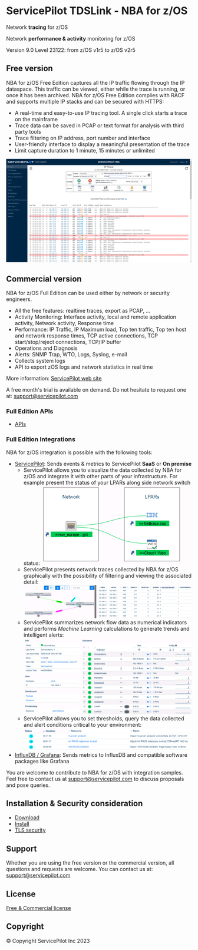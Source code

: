 
# ServicePilot TDSLink - NBA for z/OS

Network **tracing** for z/OS

Network **performance & activity** monitoring for z/OS

Version 9.0 Level 23122: from z/OS v1r5 to z/OS v2r5

## Free version

NBA for z/OS Free Edition captures all the IP traffic flowing through the IP dataspace. This traffic can be viewed, either while the trace is running, or once it has been archived. NBA for z/OS Free Edition complies with RACF and supports multiple IP stacks and can be secured with HTTPS: 

- A real-time and easy-to-use IP tracing tool. A single click starts a trace on the mainframe
- Trace data can be saved in PCAP or text format for analysis with third party tools
- Trace filtering on IP address, port number and interface
- User-friendly interface to display a meaningful presentation of the trace
- Limit capture duration to 1 minute, 15 minutes or unlimited

![TDSLink - NBA for z/OS web interface screenshot](screenshot.png)

## Commercial version

NBA for z/OS Full Edition can be used either by network or security engineers.

- All the free features: realtime traces, export as PCAP, ...
- Activity Monitoring: Interface activity, local and remote application activity, Network activity, Response time
- Performance: IP Traffic, IP Maximum load, Top ten traffic, Top ten host and network response times, TCP active connections, TCP start/stop/reject connections, TCP/IP buffer
- Operations and Diagnosis
- Alerts: SNMP Trap, WTO, Logs, Syslog, e-mail
- Collects system logs
- API to export zOS logs and network statistics in real time

More information: [ServicePilot web site](https://www.servicepilot.com/en/application-flow/mainframe/)

A free month's trial is available on demand. Do not hesitate to request one at: [support@servicepilot.com](mailto:support@servicepilot.com?subject=ServicePilot%20NBA%20for%20z/OS%20Full%20Edition)

### Full Edition APIs

 - [APIs](Integrations/README.md)

### Full Edition Integrations

NBA for z/OS integration is possible with the following tools:

- [ServicePilot](Integrations/servicepilot/README.md): Sends events & metrics to ServicePilot **SaaS** or **On premise**
  - ServicePilot allows you to visualize the data collected by NBA for z/OS and integrate it with other parts of your infrastructure. For example present the status of your LPARs along side network switch status: ![ServicePilot map view screenshot](Integrations/servicepilot/ServicePilot_map_screenshot.png)
  - ServicePilot presents network traces collected by NBA for z/OS graphically with the possibility of filtering and viewing the associated detail: ![ServicePilot NETTrace screenshot](Integrations/servicepilot/ServicePilot_NETTrrace_screenshot.png)
  - ServicePilot summarizes network flow data as numerical indicators and performs *Machine Learning* calculations to generate trends and intelligent alerts: ![ServicePilot Machine Learning indicators screenshot](Integrations/servicepilot/ServicePilot_indicator_screenshot.png)
  - ServicePilot allows you to set thresholds, query the data collected and alert conditions critical to your environment: ![ServicePilot alerts screenshot](Integrations/servicepilot/ServicePilot_alert_screenshot.png)
- [InfluxDB / Grafana](Integrations/influxdb/README.md): Sends metrics to InfluxDB and compatible software packages like Grafana

You are welcome to contribute to NBA for z/OS with integration samples. Feel free to contact us at [support@servicepilot.com](mailto:support@servicepilot.com?subject=ServicePilot%20NBA%20for%20z/OS%20Full%20Edition%20Integration%20samples) to discuss proposals and pose queries.

## Installation & Security consideration

 - [Download](TDSLink-NBA_for_zOS.zip)
 - [Install](Install.md)
 - [TLS security](https.md)


## Support

Whether you are using the free version or the commercial version, all questions and requests are welcome. You can contact us at: [support@servicepilot.com](mailto:support@servicepilot.com?subject=ServicePilot%20NBA%20for%20z/OS%20Full%20Edition)

## License

[Free & Commercial license](https://www.servicepilot.com/resources/eula_en.pdf)

## Copyright

© Copyright ServicePilot Inc 2023
